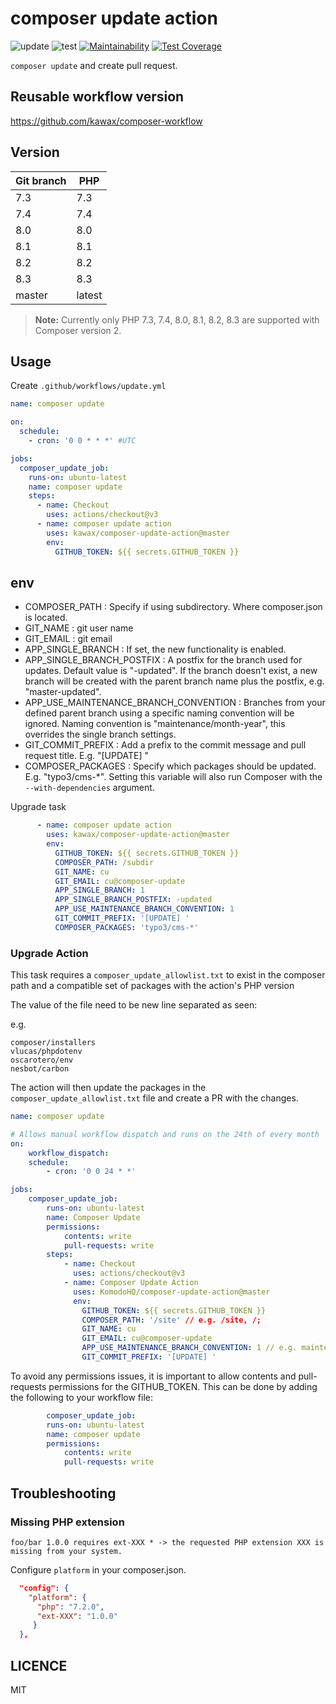 # composer update action

![update](https://github.com/kawax/composer-update-action/workflows/composer%20update/badge.svg)
![test](https://github.com/kawax/composer-update-action/workflows/test/badge.svg)
[![Maintainability](https://api.codeclimate.com/v1/badges/7a806f8e8f06017b9caf/maintainability)](https://codeclimate.com/github/kawax/composer-update-action/maintainability)
[![Test Coverage](https://api.codeclimate.com/v1/badges/7a806f8e8f06017b9caf/test_coverage)](https://codeclimate.com/github/kawax/composer-update-action/test_coverage)

`composer update` and create pull request.

## Reusable workflow version
https://github.com/kawax/composer-workflow

## Version
| Git branch | PHP    |
|------------|--------|
| 7.3        | 7.3    |
| 7.4        | 7.4    |
| 8.0        | 8.0    |
| 8.1        | 8.1    |
| 8.2        | 8.2    |
| 8.3        | 8.3    |
| master     | latest |

> **Note:** Currently only PHP 7.3, 7.4, 8.0, 8.1, 8.2, 8.3 are supported with Composer version 2.

## Usage

Create `.github/workflows/update.yml`

```yaml
name: composer update

on:
  schedule:
    - cron: '0 0 * * *' #UTC

jobs:
  composer_update_job:
    runs-on: ubuntu-latest
    name: composer update
    steps:
      - name: Checkout
        uses: actions/checkout@v3
      - name: composer update action
        uses: kawax/composer-update-action@master
        env:
          GITHUB_TOKEN: ${{ secrets.GITHUB_TOKEN }}
```

## env
- COMPOSER_PATH : Specify if using subdirectory. Where composer.json is located.
- GIT_NAME : git user name
- GIT_EMAIL : git email
- APP_SINGLE_BRANCH : If set, the new functionality is enabled.
- APP_SINGLE_BRANCH_POSTFIX : A postfix for the branch used for updates. Default value is "-updated". If the branch doesn't exist, a new branch will be created with the parent branch name plus the postfix, e.g. "master-updated".
- APP_USE_MAINTENANCE_BRANCH_CONVENTION : Branches from your defined parent branch using a specific naming convention will be ignored. Naming convention is "maintenance/month-year", this overrides the single branch settings.
- GIT_COMMIT_PREFIX : Add a prefix to the commit message and pull request title. E.g. "[UPDATE] "
- COMPOSER_PACKAGES : Specify which packages should be updated. E.g. "typo3/cms-*". Setting this variable will also run Composer with the `--with-dependencies` argument.

Upgrade task
```yaml
      - name: composer update action
        uses: kawax/composer-update-action@master
        env:
          GITHUB_TOKEN: ${{ secrets.GITHUB_TOKEN }}
          COMPOSER_PATH: /subdir
          GIT_NAME: cu
          GIT_EMAIL: cu@composer-update
          APP_SINGLE_BRANCH: 1
          APP_SINGLE_BRANCH_POSTFIX: -updated
          APP_USE_MAINTENANCE_BRANCH_CONVENTION: 1
          GIT_COMMIT_PREFIX: '[UPDATE] '
          COMPOSER_PACKAGES: 'typo3/cms-*'
```

### Upgrade Action

This task requires a `composer_update_allowlist.txt` to exist in the composer path and a compatible set of packages
with the action's PHP version

The value of the file need to be new line separated as seen:

e.g.
```text
composer/installers
vlucas/phpdotenv
oscarotero/env
nesbot/carbon
```

The action will then update the packages in the `composer_update_allowlist.txt` file and create a PR with the changes.

```yaml
name: composer update

# Allows manual workflow dispatch and runs on the 24th of every month
on:
    workflow_dispatch:
    schedule:
        - cron: '0 0 24 * *'

jobs:
    composer_update_job:
        runs-on: ubuntu-latest
        name: Composer Update
        permissions:
            contents: write
            pull-requests: write
        steps:
            - name: Checkout
              uses: actions/checkout@v3
            - name: Composer Update Action
              uses: KomodoHQ/composer-update-action@master
              env:
                GITHUB_TOKEN: ${{ secrets.GITHUB_TOKEN }}
                COMPOSER_PATH: '/site' // e.g. /site, /;
                GIT_NAME: cu
                GIT_EMAIL: cu@composer-update
                APP_USE_MAINTENANCE_BRANCH_CONVENTION: 1 // e.g. maintenance/may-2024
                GIT_COMMIT_PREFIX: '[UPDATE] '
```

To avoid any permissions issues, it is important to allow contents and pull-requests permissions for the GITHUB_TOKEN. This can be done by adding the following to your workflow file:
```yaml
        composer_update_job:
        runs-on: ubuntu-latest
        name: composer update
        permissions:
            contents: write
            pull-requests: write
```

## Troubleshooting

### Missing PHP extension

```
foo/bar 1.0.0 requires ext-XXX * -> the requested PHP extension XXX is missing from your system.
```

Configure `platform` in your composer.json.

```json
  "config": {
    "platform": {
      "php": "7.2.0", 
      "ext-XXX": "1.0.0"
     }
  },
```

## LICENCE
MIT
